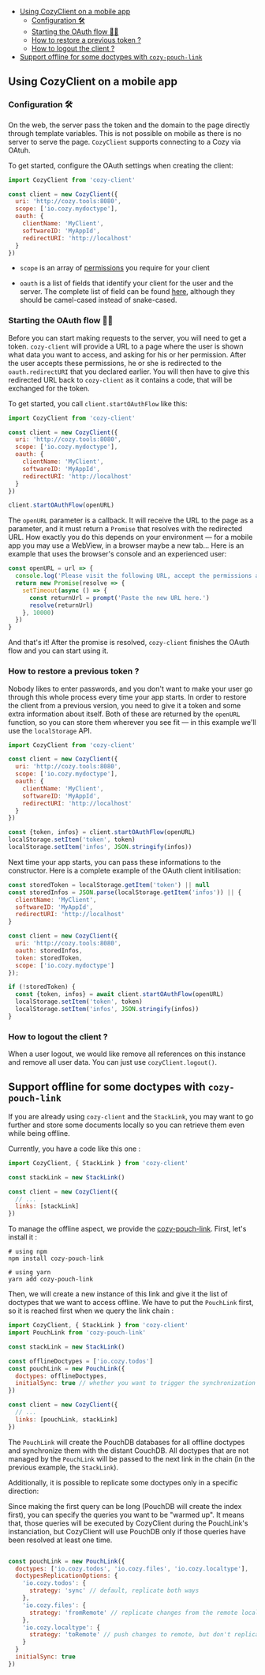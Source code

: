 <!-- MarkdownTOC autolink=true -->

- [Using CozyClient on a mobile app](#using-cozyclient-on-a-mobile-app)
  - [Configuration 🛠](#configuration-%F0%9F%9B%A0)
  - [Starting the OAuth flow 🏄‍♂️](#starting-the-oauth-flow-%F0%9F%8F%84%E2%80%8D%E2%99%82%EF%B8%8F)
  - [How to restore a previous token ?](#how-to-restore-a-previous-token-)
  - [How to logout the client ?](#how-to-logout-the-client-)
- [Support offline for some doctypes with `cozy-pouch-link`](#support-offline-for-some-doctypes-with-cozy-pouch-link)

<!-- /MarkdownTOC -->


## Using CozyClient on a mobile app

### Configuration 🛠

On the web, the server pass the token and the domain to the page directly through template variables. This is not possible on mobile as there is no server to serve the page. `CozyClient` supports connecting to a Cozy via OAtuh.

To get started, configure the OAuth settings when creating the client:

```js
import CozyClient from 'cozy-client'

const client = new CozyClient({
  uri: 'http://cozy.tools:8080',
  scope: ['io.cozy.mydoctype'],
  oauth: {
    clientName: 'MyClient',
    softwareID: 'MyAppId',
    redirectURI: 'http://localhost'
  }
})
```

* `scope` is an array of [permissions](https://github.com/cozy/cozy-stack/blob/master/docs/permissions.md) you require for your client

* `oauth` is a list of fields that identify your client for the user and the server. The complete list of field can be found [here](https://github.com/cozy/cozy-stack/blob/master/docs/permissions.md), although they should be camel-cased instead of snake-cased.

### Starting the OAuth flow 🏄‍♂️

Before you can start making requests to the server, you will need to get a token. `cozy-client` will provide a URL to a page where the user is shown what data you want to access, and asking for his or her permission. After the user accepts these permissions, he or she is redirected to the `oauth.redirectURI` that you declared earlier. You will then have to give this redirected URL back to `cozy-client` as it contains a code, that will be exchanged for the token.

To get started, you call `client.startOAuthFlow` like this:

```js
import CozyClient from 'cozy-client'

const client = new CozyClient({
  uri: 'http://cozy.tools:8080',
  scope: ['io.cozy.mydoctype'],
  oauth: {
    clientName: 'MyClient',
    softwareID: 'MyAppId',
    redirectURI: 'http://localhost'
  }
})

client.startOAuthFlow(openURL)
```

The `openURL` parameter is a callback. It will receive the URL to the page as a parameter, and it must return a `Promise` that resolves with the redirected URL. How exactly you do this depends on your environment — for a mobile app you may use a WebView, in a browser maybe a new tab… Here is an example that uses the browser's console and an experienced user:

```js
const openURL = url => {
  console.log('Please visit the following URL, accept the permissions and copy the URL you are redirected to, then come back here. you have 10 seconds.', url)
  return new Promise(resolve => {
    setTimeout(async () => {
      const returnUrl = prompt('Paste the new URL here.')
      resolve(returnUrl)
    }, 10000)
  })
}
```

And that's it! After the promise is resolved, `cozy-client` finishes the OAuth flow and you can start using it.

### How to restore a previous token ?

Nobody likes to enter passwords, and you don't want to make your user go through this whole process every time your app starts. In order to restore the client from a previous version, you need to give it a token and some extra information about itself. Both of these are returned by the `openURL` function, so you can store them wherever you see fit — in this example we'll use the `localStorage` API.

```js
import CozyClient from 'cozy-client'

const client = new CozyClient({
  uri: 'http://cozy.tools:8080',
  scope: ['io.cozy.mydoctype'],
  oauth: {
    clientName: 'MyClient',
    softwareID: 'MyAppId',
    redirectURI: 'http://localhost'
  }
})

const {token, infos} = client.startOAuthFlow(openURL)
localStorage.setItem('token', token)
localStorage.setItem('infos', JSON.stringify(infos))
```

Next time your app starts, you can pass these informations to the constructor. Here is a complete example of the OAuth client initilisation:

```js
const storedToken = localStorage.getItem('token') || null
const storedInfos = JSON.parse(localStorage.getItem('infos')) || {
  clientName: 'MyClient',
  softwareID: 'MyAppId',
  redirectURI: 'http://localhost'
}

const client = new CozyClient({
  uri: 'http://cozy.tools:8080',
  oauth: storedInfos,
  token: storedToken,
  scope: ['io.cozy.mydoctype']
});

if (!storedToken) {
  const {token, infos} = await client.startOAuthFlow(openURL)
  localStorage.setItem('token', token)
  localStorage.setItem('infos', JSON.stringify(infos))
}
```

### How to logout the client ?

When a user logout, we would like remove all references on this instance and
remove all user data. You can just use `cozyClient.logout()`.

## Support offline for some doctypes with `cozy-pouch-link`

If you are already using `cozy-client` and the `StackLink`, you may want to go
further and store some documents locally so you can retrieve them even while
being offline.

Currently, you have a code like this one :

```js
import CozyClient, { StackLink } from 'cozy-client'

const stackLink = new StackLink()

const client = new CozyClient({
  // ...
  links: [stackLink]
})
```

To manage the offline aspect, we provide the
[cozy-pouch-link](https://github.com/cozy/cozy-client/tree/master/packages/cozy-pouch-link).
First, let's install it :

```console
# using npm
npm install cozy-pouch-link

# using yarn
yarn add cozy-pouch-link
```

Then, we will create a new instance of this link and give it the list of
doctypes that we want to access offline. We have to put the `PouchLink` first, so
it is reached first when we query the link chain :

```js
import CozyClient, { StackLink } from 'cozy-client'
import PouchLink from 'cozy-pouch-link'

const stackLink = new StackLink()

const offlineDoctypes = ['io.cozy.todos']
const pouchLink = new PouchLink({
  doctypes: offlineDoctypes,
  initialSync: true // whether you want to trigger the synchronization on login or not
})

const client = new CozyClient({
  // ...
  links: [pouchLink, stackLink]
})
```

The `PouchLink` will create the PouchDB databases for all offline doctypes and
synchronize them with the distant CouchDB. All doctypes that are not managed by
the `PouchLink` will be passed to the next link in the chain (in the previous
example, the `StackLink`).

Additionally, it is possible to replicate some doctypes only in a specific direction:

Since making the first query can be long (PouchDB will create the index first), you can 
specify the queries you want to be "warmed up". It means that, those queries will be 
executed by CozyClient during the PouchLink's instanciation, but CozyClient will use 
PouchDB only if those queries have been resolved at least one time.

```js

const pouchLink = new PouchLink({
  doctypes: ['io.cozy.todos', 'io.cozy.files', 'io.cozy.localtype'],
  doctypesReplicationOptions: {
    'io.cozy.todos': {
      strategy: 'sync' // default, replicate both ways
    },
    'io.cozy.files': {
      strategy: 'fromRemote' // replicate changes from the remote locally, but don't push any changes
    },
    'io.cozy.localtype': {
      strategy: 'toRemote' // push changes to remote, but don't replicate changes from it
    }
  }
  initialSync: true
})
```

